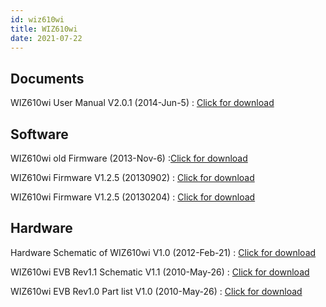 ```yaml
---
id: wiz610wi
title: WIZ610wi
date: 2021-07-22
---
```



## Documents

WIZ610wi User Manual V2.0.1 (2014-Jun-5) : <a href="/img/products/Obsolete/Wiz-Fi610/Documents/WIZ610wi_User_Manual_V2.0.1.pdf" target="_blank">Click for download</a>

## Software

WIZ610wi old Firmware  (2013-Nov-6) :<a href="/img/products/Obsolete/Wiz-Fi610/SW/WIZ610_Old_FW.zip" target="_blank">Click for download</a>

WIZ610wi Firmware V1.2.5 (20130902) : <a href="/img/products/Obsolete/Wiz-Fi610/SW/WLANAP_v1.2.5.HTTPUPGRADE.WIZNET-NOLOGO-20130902.zip" target="_blank">Click for download</a>

WIZ610wi Firmware V1.2.5 (20130204) : <a href="/img/products/Obsolete/Wiz-Fi610/SW/WLANAP_v1.2.5.HTTPUPGRADE.WIZNET-NOLOGO-20130204.zip" target="_blank">Click for download</a>

## Hardware
Hardware Schematic of WIZ610wi V1.0 (2012-Feb-21) : <a href="/img/products/Obsolete/Wiz-Fi610/HW/Hardware_Schematic_of_WIZ610wi.pdf" target="_blank">Click for download</a>

WIZ610wi EVB Rev1.1 Schematic V1.1 (2010-May-26) : <a href="/img/products/Obsolete/Wiz-Fi610/HW/WIZ610wi_EVB_Rev1.1_Schemetic.pdf" target="_blank">Click for download</a>

WIZ610wi EVB Rev1.0 Part list V1.0 (2010-May-26) : <a href="/img/products/Obsolete/Wiz-Fi610/HW/WIZ610wi_EVB_Rev1.0_Part_list.pdf" target="_blank">Click for download</a>